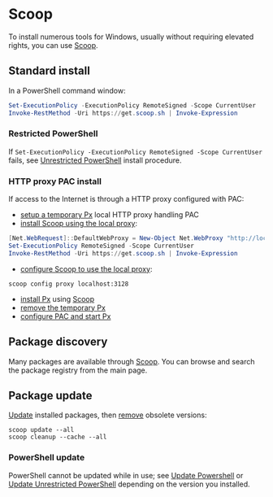 # Scoop

To install numerous tools for Windows, usually without requiring elevated rights, you can use [Scoop](https://scoop.sh).

## Standard install

In a PowerShell command window:

```powershell
Set-ExecutionPolicy -ExecutionPolicy RemoteSigned -Scope CurrentUser
Invoke-RestMethod -Uri https://get.scoop.sh | Invoke-Expression
```

### Restricted PowerShell

If `Set-ExecutionPolicy -ExecutionPolicy RemoteSigned -Scope CurrentUser` fails, see [Unrestricted PowerShell](powershell.md#unrestricted-powershell) install procedure.

### HTTP proxy PAC install

If access to the Internet is through a HTTP proxy configured with PAC:

* [setup a temporary Px](px#temporary-pac-setup) local HTTP proxy handling PAC
* [install Scoop using the local proxy](https://github.com/ScoopInstaller/Scoop/wiki/Using-Scoop-behind-a-proxy#installation):

```powershell
[Net.WebRequest]::DefaultWebProxy = New-Object Net.WebProxy "http://localhost:3128"
Set-ExecutionPolicy RemoteSigned -Scope CurrentUser
Invoke-RestMethod -Uri https://get.scoop.sh | Invoke-Expression
```

* [configure Scoop to use the local proxy](https://github.com/ScoopInstaller/Scoop/wiki/Using-Scoop-behind-a-proxy#configuring-scoop-to-use-your-proxy):

```shell
scoop config proxy localhost:3128
```

* [install Px](px#standard-install) using [Scoop](https://scoop.sh)
* [remove the temporary Px](px#teardown-temporary-setup)
* [configure PAC and start Px](px#configure-pac-and-start)

## Package discovery

Many packages are available through [Scoop](https://scoop.sh).
You can browse and search the package registry from the main page.

## Package update

[Update](https://github.com/ScoopInstaller/Scoop/wiki/Commands) installed packages, then [remove](https://github.com/ScoopInstaller/Scoop/wiki/Commands) obsolete versions:

```shell
scoop update --all
scoop cleanup --cache --all
```

### PowerShell update

PowerShell cannot be updated while in use; see [Update Powershell](powershell.md#update-powershell) or [Update Unrestricted PowerShell](powershell.md#update-unrestricted-powershell) depending on the version you installed.
